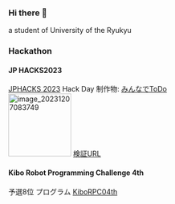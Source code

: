 ### Hi there 👋
a student of University of the Ryukyu

<!--
**medicine-t/medicine-t** is a ✨ _special_ ✨ repository because its `README.md` (this file) appears on your GitHub profile.

Here are some ideas to get you started:

- 🔭 I’m currently working on ...
- 🌱 I’m currently learning ...
- 👯 I’m looking to collaborate on ...
- 🤔 I’m looking for help with ...
- 💬 Ask me about ...
- 📫 How to reach me: ...
- 😄 Pronouns: ...
- ⚡ Fun fact: ...
-->

### Hackathon
#### JP HACKS2023 
[JPHACKS 2023](https://jphacks.com/2023) Hack Day
制作物: [みんなでToDo](https://github.com/jphacks/OL_2318)  
<img width="125" alt="image_20231207083749" src="https://github.com/medicine-t/medicine-t/assets/45628320/a3d88d32-7209-4fe3-8320-45e8254c17e9">
[検証URL](https://www.openbadge-global.com/api/v1.0/openBadge/v2/Wallet/Public/GetAssertionShare/bHR1NDdEb2hMT2V6VjlHMGNQWk8zQT09)

#### Kibo Robot Programming Challenge 4th
予選8位
プログラム [KiboRPC04th](https://github.com/medicine-t/Kibo-RPC4th)

